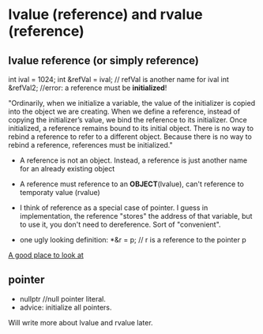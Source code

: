 # lvalue (reference) and rvalue (reference)

## lvalue reference (or simply reference)

int ival = 1024;
int &refVal = ival; // refVal is another name for ival
int &refVal2; //error: a reference must be **initialized**!

"Ordinarily, when we initialize a variable, the value of the initializer is copied into the object we are creating. When we define a reference, instead of copying the initializer’s value, we bind the reference to its initializer. Once initialized, a reference remains bound to its initial object. There is no way to rebind a reference to refer to a different object. Because there is no way to rebind a reference, references must be initialized."

* A reference is not an object. Instead, a reference is just another name for an already existing object

* A reference must reference to an **OBJECT**(lvalue), can't reference to temporaty value (rvalue) 

* I think of reference as a special case of pointer. I guess in implementation, the reference "stores" the address of that variable, but to use it, you don't need to dereference. Sort of "convenient". 

* one ugly looking definition: \*&r = p; // r is a reference to the pointer p

[A good place to look at](https://www.ntu.edu.sg/home/ehchua/programming/cpp/cp4_PointerReference.html)


## pointer

* nullptr  //null pointer literal. 
* advice: initialize all pointers. 


Will write more about lvalue and rvalue later.